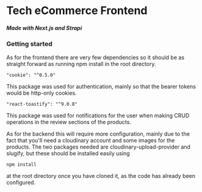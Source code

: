 # Tech eCommerce Frontend

##### Made with Next.js and Strapi

### Getting started

As for the frontend there are very few dependencies so it should be as straight forward as running npm install in the root directory. 

    "cookie": "^0.5.0"
    
This package was used for authentication, mainly so that the bearer tokens would be http-only cookies.

    "react-toastify": "^9.0.8"
    
This package was used for notifications for the user when making CRUD operations in the review sections of the products. 

As for the backend this will require more configuration, mainly due to the fact that you'll need a cloudinary account and some images for the products. The two packages needed are cloudinary-upload-provider and slugify, but these should be installed easily using

    npm install
    
at the root directory once you have cloned it, as the code has already been configured.

###
